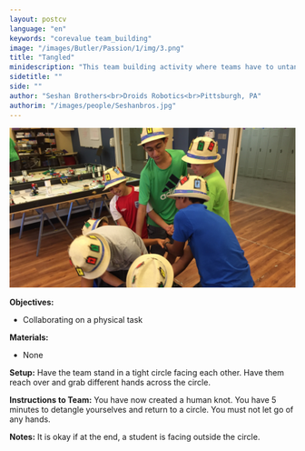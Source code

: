 ```yaml
---
layout: postcv
language: "en"
keywords: "corevalue team_building"
image: "/images/Butler/Passion/1/img/3.png"
title: "Tangled"
minidescription: "This team building activity where teams have to untangle themselves. This activity is sometimes called The Human Knot."
sidetitle: ""
side: ""
author: "Seshan Brothers<br>Droids Robotics<br>Pittsburgh, PA"
authorim: "/images/people/Seshanbros.jpg"
---
```



<img src="/images/CoreValues/Tangled.jpg" style="max-width: 100%">

<b>Objectives:</b>
- Collaborating on a physical task

<b>Materials:</b>
- None

<b>Setup:</b>
Have the team stand in a tight circle facing each other. Have them reach over and grab different hands across the circle.

<b>Instructions to Team:</b>
You have now created a human knot. You have 5 minutes to detangle yourselves and return to a circle. You must not let go of any hands.

<b>Notes:</b>
It is okay if at the end, a student is facing outside the circle.


